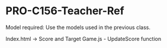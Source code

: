 # PRO-C156-Teacher-Ref
Model required: Use the models used in the previous class.

Index.html -> Score and Target
Game.js - UpdateScore function

